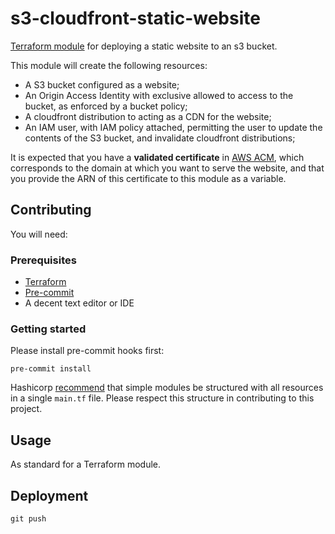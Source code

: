 # s3-cloudfront-static-website
[Terraform module](https://www.terraform.io/docs/language/modules/develop/index.html) for deploying a static website to an s3 bucket.

This module will create the following resources:

* A S3 bucket configured as a website;
* An Origin Access Identity with exclusive allowed to access to the bucket, as enforced by a bucket policy;
* A cloudfront distribution to acting as a CDN for the website;
* An IAM user, with IAM policy attached, permitting the user to update the contents of the S3 bucket, and invalidate cloudfront distributions;

It is expected that you have a **validated certificate** in [AWS ACM](https://docs.aws.amazon.com/acm/latest/userguide/acm-overview.html), which corresponds to the domain at which you want to serve the website, and that you provide the ARN of this certificate to this module as a variable.

## Contributing
You will need:

### Prerequisites
* [Terraform](https://www.terraform.io/)
* [Pre-commit](https://pre-commit.com/)
* A decent text editor or IDE

### Getting started
Please install pre-commit hooks first:

```
pre-commit install
```

Hashicorp [recommend](https://www.terraform.io/docs/language/modules/develop/structure.html) that simple modules be structured with all resources in a single `main.tf` file. Please respect this structure in contributing to this project.

## Usage
As standard for a Terraform module.

## Deployment
`git push`
